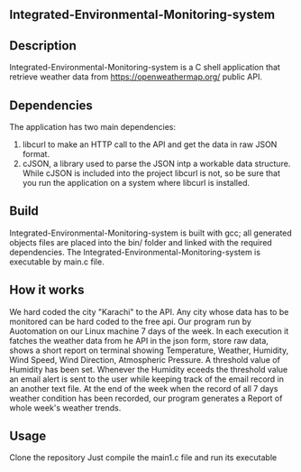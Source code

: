 Integrated-Environmental-Monitoring-system
-------------------------------------------

Description
-----------
Integrated-Environmental-Monitoring-system is a C shell application that retrieve weather data from https://openweathermap.org/ public API.

Dependencies
------------
The application has two main dependencies:

1) libcurl to make an HTTP call to the API and get the data in raw JSON format.
2) cJSON, a library used to parse the JSON intp a workable data structure.
While cJSON is included into the project libcurl is not, so be sure that you run the application on a system where libcurl is installed.

Build
-----
Integrated-Environmental-Monitoring-system is built with gcc; all generated objects files are placed into the bin/ folder and linked with the required dependencies.
The Integrated-Environmental-Monitoring-system is executable by main.c file.

How it works
------------
We hard coded the city "Karachi" to the API. Any city whose data has to be monitored can be hard coded to the free api. 
Our program run by Auotomation on our Linux machine 7 days of the week. In each execution it fatches the weather data from he API in the json form, store raw data, shows a short report on terminal showing Temperature, Weather, Humidity, Wind Speed, Wind Direction, Atmospheric Pressure. A threshold value of Humidity has been set. Whenever the Humidity eceeds the threshold value an email alert is sent to the user while keeping track of the email record in an another text file. At the end of the week when the record of all 7 days weather condition has been recorded, our program generates a Report of whole week's weather trends.

Usage
-----
Clone the repository
Just compile the main1.c file and run its executable
